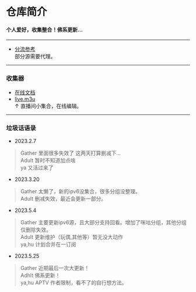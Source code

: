 
# 仓库简介
#### 个人爱好，收集整合！佛系更新…
---
* [分流参考](https://raw.githubusercontent.com/YanG-1989/list/main/IPTV.list)    
 部分源需要代理。
---
### 收集器
* [在线文档](https://docs.qq.com/doc/DYnRUbHl6akRLUUJi)  
* [live.m3u](https://raw.githubusercontent.com/YanG-1989/m3u/main/live.m3u)  
↑ 直播间小集合，在线编辑。  
---
### 垃圾话语录
* 2023.2.7  
>Gather 里面很多失效了 这两天打算删减下...  
>Adult 暂时不知道加点啥  
>ya 又活过来了  
* 2023.3.20  
>Gather 太懒了，新的ipv6没集合，很多分组没整理。  
>Adult 删减失效，最近会更新一部分。  
* 2023.5.4  
>Gather 主要更新ipv6源，且大部分支持回看。增加了咪咕分组，其他分组仅删除失效。    
>Adult 更新维护（玩偶,其他等）暂无没大动作   
>ya,hu 计划合并在一订阅  
* 2023.5.25  
>Gather 近期最后一次大更新！  
>Adhlt 佛系更新！  
>ya,hu APTV 作者限制，看不了的自行想方法。  

